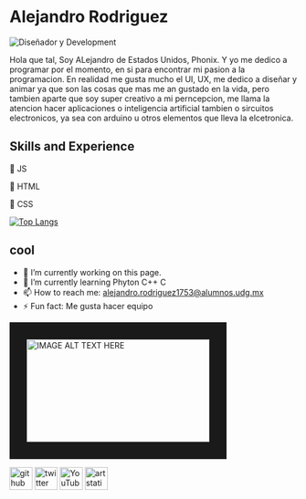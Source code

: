 # Alejandro Rodriguez


![Diseñador y Development](https://cdna.artstation.com/p/users/covers/002/696/776/default/498b33235984f953f6f58f1823985084.jpg?1655859082)

Hola que tal, Soy ALejandro de Estados Unidos, Phonix. Y yo me dedico a programar por el momento, en si para encontrar mi pasion a la programacion. En realidad me gusta mucho el UI, UX, me dedico a diseñar y animar ya que son las cosas que mas me an gustado en la vida, pero tambien aparte que soy super creativo a mi perncepcion, me llama la atencion hacer aplicaciones o inteligencia artificial tambien o sircuitos electronicos, ya sea con arduino u otros elementos que lleva la elcetronica.


## Skills and Experience
 💾 JS
 
 💾 HTML
 
 💾 CSS
 
 [![Top Langs](https://github-readme-stats.vercel.app/api/top-langs/?username=AlejandroRLAS)](https://github.com/anuraghazra/github-readme-stats)

## cool

- 🔭 I’m currently working on this page. 
- 🌱 I’m currently learning Phyton C++ C 
- 📫 How to reach me: alejandro.rodriguez1753@alumnos.udg.mx 
- ⚡ Fun fact: Me gusta hacer equipo 

<a href="https://www.youtube.com/watch?v=2S4XEcjWP8A
" target="_blank"><img src="https://cdna.artstation.com/p/assets/images/images/050/536/468/large/alle-studio-asset.jpg?1655105437" 
alt="IMAGE ALT TEXT HERE" width="320" height="180" border="30" /></a>



[<img src='https://cdn.jsdelivr.net/npm/simple-icons@3.0.1/icons/github.svg' alt='github' height='40'>](https://github.com/https://github.com/AlejandroRLAS)  [<img src='https://cdn.jsdelivr.net/npm/simple-icons@3.0.1/icons/twitter.svg' alt='twitter' height='40'>](https://twitter.com/https://twitter.com/ALEJAND25950275)  [<img src='https://cdn.jsdelivr.net/npm/simple-icons@3.0.1/icons/youtube.svg' alt='YouTube' height='40'>](https://www.youtube.com/channel/https://www.youtube.com/channel/UCb1e8y_PKAYFxSId35MyJbw)  [<img src='https://cdn.jsdelivr.net/npm/simple-icons@3.0.1/icons/artstation.svg' alt='artstation' height='40'>](https://www.artstation.com/likesupergamer1517)  



